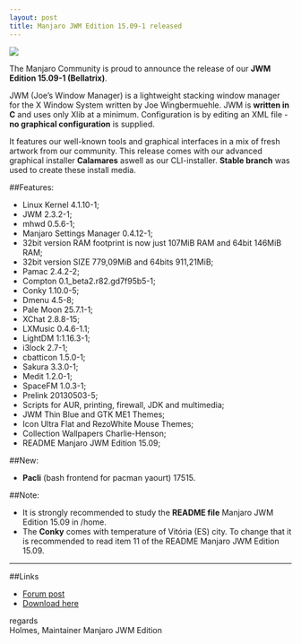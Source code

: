 ```yaml
---
layout: post
title: Manjaro JWM Edition 15.09-1 released
---
```


<img src="https://manjaro.github.io/images/manjaro-jwm-15.09.jpg">

The Manjaro Community is proud to announce the release of our **JWM Edition 15.09-1 (Bellatrix)**.  

JWM (Joe’s Window Manager) is a lightweight stacking window manager for the X Window System written by Joe Wingbermuehle. JWM is **written in C** and uses only Xlib at a minimum. Configuration is by editing an XML file - **no graphical configuration** is supplied.  

It features our well-known tools and graphical interfaces in a mix of fresh artwork from our community. This release comes with our advanced graphical installer **Calamares** aswell as our CLI-installer. **Stable branch** was used to create these install media.  

##Features:  

* Linux Kernel 4.1.10-1;  
* JWM 2.3.2-1;  
* mhwd 0.5.6-1;  
* Manjaro Settings Manager 0.4.12-1;  
* 32bit version RAM footprint is now just 107MiB RAM and 64bit 146MiB RAM;  
* 32bit version SIZE 779,09MiB and 64bits  911,21MiB;  
* Pamac 2.4.2-2;  
* Compton 0.1_beta2.r82.gd7f95b5-1;  
* Conky 1.10.0-5;  
* Dmenu 4.5-8;  
* Pale Moon 25.7.1-1;  
* XChat 2.8.8-15;  
* LXMusic 0.4.6-1.1;  
* LightDM 1:1.16.3-1;  
* i3lock 2.7-1;  
* cbatticon 1.5.0-1;  
* Sakura 3.3.0-1;  
* Medit 1.2.0-1;  
* SpaceFM 1.0.3-1;  
* Prelink 20130503-5;  
* Scripts for AUR, printing, firewall, JDK and multimedia;  
* JWM Thin Blue and GTK ME1 Themes;  
* Icon Ultra Flat and RezoWhite Mouse Themes;  
* Collection Wallpapers Charlie-Henson;   
* README Manjaro JWM Edition 15.09;  

##New:

* **Pacli** (bash frontend for pacman yaourt) 17515.  

##Note: 

* It is strongly recommended to study the **README file** Manjaro JWM Edition 15.09 in /home.  
* The **Conky** comes with temperature of Vitória (ES) city. To change that it is recommended to read item 11 of the README Manjaro JWM Edition 15.09.

----

##Links

* [Forum post](https://forum.manjaro.org/index.php?topic=27220.0)  
* [Download here](http://sourceforge.net/projects/holmeslinux/files/Manjaro%20JWM%2015.09-1/Code%20111015/)

regards  
Holmes, Maintainer Manjaro JWM Edition
